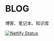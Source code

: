 # BLOG
博客、笔记本、知识库

[![Netlify Status](https://api.netlify.com/api/v1/badges/2536f123-47e7-4120-b506-365ac6d4c1ef/deploy-status)](https://app.netlify.com/sites/nanwenyuan/deploys)
